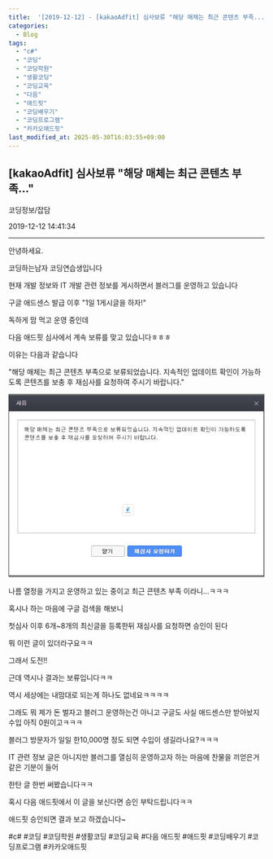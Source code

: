 ```yaml
---
title:  '[2019-12-12] - [kakaoAdfit] 심사보류 "해당 매체는 최근 콘텐츠 부족..."'
categories:
  - Blog
tags:
  - "c#"
  - "코딩"
  - "코딩학원"
  - "생활코딩"
  - "코딩교육"
  - "다음"
  - "애드핏"
  - "코딩배우기"
  - "코딩프로그램"
  - "카카오애드핏"
last_modified_at: 2025-05-30T16:03:55+09:00
---
```


## [kakaoAdfit] 심사보류 "해당 매체는 최근 콘텐츠 부족..."

코딩정보/잡담

2019-12-12 14:41:34

* * *

안녕하세요.

코딩하는남자 코딩연습생입니다

현재 개발 정보와 IT 개발 관련 정보를 게시하면서 블러그를 운영하고 있습니다

구글 애드센스 발급 이후 "1일 1게시글을 하자!"

독하게 맘 먹고 운영 중인데

다음 애드핏 심사에서 계속 보류를 맞고 있습니다ㅎㅎㅎ

이유는 다음과 같습니다

"해당 매체는 최근 콘텐츠 부족으로 보류되었습니다. 지속적인 업데이트 확인이 가능하도록 콘텐츠를 보충 후 재심사를 요청하여 주시기
바랍니다."

![](/assets/images/kakaoadfit_심사보류_해당_매체는_최근_콘텐츠_부족/img.jpg)

나름 열정을 가지고 운영하고 있는 중이고 최근 콘텐츠 부족 이라니...ㅋㅋㅋ

혹시나 하는 마음에 구글 검색을 해보니

첫심사 이후 6개~8개의 최신글을 등록한뒤 재심사를 요청하면 승인이 된다

뭐 이런 글이 있더라구요ㅋㅋ

그래서 도전!!

근데 역시나 결과는 보류입니다ㅋㅋ

역시 세상에는 내맘대로 되는게 하나도 없네요ㅋㅋㅋㅋ

그래도 뭐 제가 돈 벌자고 블러그 운영하는건 아니고 구글도 사실 애드센스만 받아놨지 수입 아직 0원이고ㅋㅋㅋ

블러그 방문자가 일일 한10,000명 정도 되면 수입이 생길라나요?ㅋㅋㅋ

IT 관련 정보 글은 아니지만 블러그를 열심히 운영하고자 하는 마음에 찬물을 끼얻은거 같은 기분이 들어

한탄 글 한번 써봤습니다ㅋㅋ

혹시 다음 애드핏에서 이 글을 보신다면 승인 부탁드립니다ㅋㅋ

애드핏 승인되면 결과 보고 하겠습니다~

  

#c# #코딩 #코딩학원 #생활코딩 #코딩교육 #다음 애드핏 #애드핏 #코딩배우기 #코딩프로그램 #카카오애드핏


